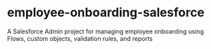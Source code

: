 # employee-onboarding-salesforce
A Salesforce Admin project for managing employee onboarding using Flows, custom objects, validation rules, and reports
